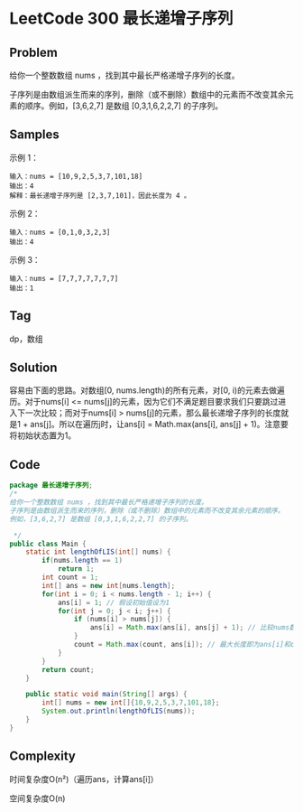 # LeetCode 300 最长递增子序列

## Problem

给你一个整数数组 nums ，找到其中最长严格递增子序列的长度。

子序列是由数组派生而来的序列，删除（或不删除）数组中的元素而不改变其余元素的顺序。例如，[3,6,2,7] 是数组 [0,3,1,6,2,2,7] 的子序列。

## Samples

示例 1：

```
输入：nums = [10,9,2,5,3,7,101,18]
输出：4
解释：最长递增子序列是 [2,3,7,101]，因此长度为 4 。
```


示例 2：

```
输入：nums = [0,1,0,3,2,3]
输出：4
```


示例 3：

```
输入：nums = [7,7,7,7,7,7,7]
输出：1
```

## Tag

dp，数组

## Solution

容易由下面的思路。对数组[0, nums.length)的所有元素，对[0, i)的元素去做遍历。对于nums[i] <= nums[j]的元素，因为它们不满足题目要求我们只要跳过进入下一次比较；而对于nums[i] > nums[j]的元素，那么最长递增子序列的长度就是1 + ans[j]。所以在遍历j时，让ans[i] = Math.max(ans[i], ans[j] + 1)。注意要将初始状态置为1。

## Code

```java
package 最长递增子序列;
/*
给你一个整数数组 nums ，找到其中最长严格递增子序列的长度。
子序列是由数组派生而来的序列，删除（或不删除）数组中的元素而不改变其余元素的顺序。
例如，[3,6,2,7] 是数组 [0,3,1,6,2,2,7] 的子序列。

 */
public class Main {
    static int lengthOfLIS(int[] nums) {
        if(nums.length == 1)
            return 1;
        int count = 1;
        int[] ans = new int[nums.length];
        for(int i = 0; i < nums.length - 1; i++) {
            ans[i] = 1; // 假设初始值设为1
            for(int j = 0; j < i; j++) {
                if (nums[i] > nums[j]) {
                    ans[i] = Math.max(ans[i], ans[j] + 1); // 比较nums数组的第i个和第j个+1的大小，将大的数赋值给新设的数组ans
                }
                count = Math.max(count, ans[i]); // 最大长度即为ans[i]和count中最大值，在两个for循环下多次比较得到最终结果
            }
        }
        return count;
    }

    public static void main(String[] args) {
        int[] nums = new int[]{10,9,2,5,3,7,101,18};
        System.out.println(lengthOfLIS(nums));
    }
}
```

## Complexity

时间复杂度O(n²)（遍历ans，计算ans[i]）

空间复杂度O(n)